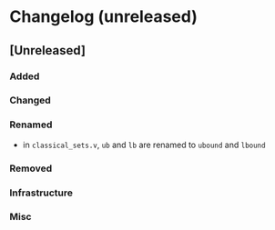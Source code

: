 # Changelog (unreleased)

## [Unreleased]

### Added

### Changed

### Renamed

- in `classical_sets.v`, `ub` and `lb` are renamed to `ubound` and `lbound`

### Removed

### Infrastructure

### Misc
